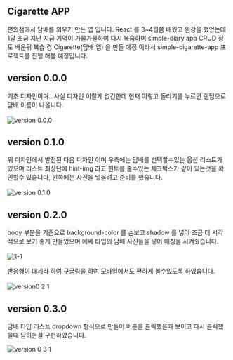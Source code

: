 ## Cigarette APP

편의점에서 담배를 외우기 만든 앱 입니다.
React 를 3~4월쯤 배웠고 완강을 했었는데 1달 조금 지난 지금 기억이 가물가물하여 다시 복습하며 simple-diary app CRUD 정도 배운뒤 복습 겸 Cigarette(담배 앱) 을 만들 예정 이라서 simple-cigarette-app 프로젝트를 진행 해볼 예정입니다.

## version 0.0.0

기초 디자인이며.. 사실 디자인 이랄게 없긴한데 현재 이렇고 돌리기를 누르면 랜덤으로 담배 이름이 나옵니다. <br /> <br />
![version 0.0.0](https://user-images.githubusercontent.com/96044518/172541227-33c97743-ac1a-4698-a441-f32000153e3d.PNG)

## version 0.1.0

위 디자인에서 발전된 다음 디자인 이며 우측에는 담배를 선택할수있는 옵션 리스트가 있으며 리스트 최상단에 hint-img 라고 힌트를 줄수있는 체크박스가 같이 있는것을 확인할수 있습니다, 왼쪽에는 사진을 넣을려고 준비를 했습니다. <br /> <br />
![version 0.1.0](https://user-images.githubusercontent.com/96044518/172541408-1b785d4f-1c77-427a-b692-07f4987d51a1.PNG)

## version 0.2.0

body 부분을 기준으로 background-color 를 손보고 shadow 를 넣어 조금 더 시각적으로 보기 좋게 만들었으며 에쎄 타입의 담배 사진들을 넣어 매칭을 시켜줬습니다. <br /> <br />
![1-1](https://user-images.githubusercontent.com/96044518/172541869-bdd9d7f0-421d-4595-b7ed-6b3b3208fe69.PNG)

반응형이 대세라 하여 구글링을 하여 모바일에서도 편하게 볼수있도록 하였습니다. <br /> <br />
![version0 2 1](https://user-images.githubusercontent.com/96044518/172544867-dc9805f1-a515-4224-b367-610c65d91c01.PNG)

## version 0.3.0

담배 타입 리스트 dropdown 형식으로 만들어 버튼을 클릭했을때 보이고 다시 클릭했을때 닫히는걸 구현하였습니다.

![version 0 3 1](https://user-images.githubusercontent.com/96044518/172545223-a1892cb4-ddcf-42d5-a770-6db5cf14429a.PNG)



